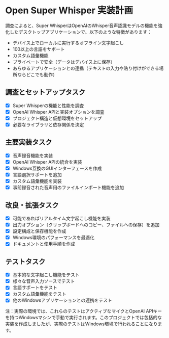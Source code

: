 # Open Super Whisper 実装計画

調査によると、Super WhisperはOpenAIのWhisper音声認識モデルの機能を強化したデスクトップアプリケーションで、以下のような特徴があります：
- デバイス上でローカルに実行するオフライン文字起こし
- 100以上の言語をサポート
- カスタム語彙機能
- プライベートで安全（データはデバイス上に保存）
- あらゆるアプリケーションとの連携（テキストの入力や貼り付けができる場所ならどこでも動作）

## 調査とセットアップタスク
- [x] Super Whisperの機能と性能を調査
- [x] OpenAI Whisper APIと実装オプションを調査
- [x] プロジェクト構造と仮想環境をセットアップ
- [x] 必要なライブラリと依存関係を決定

## 主要実装タスク
- [x] 音声録音機能を実装
- [x] OpenAI Whisper APIの統合を実装
- [x] Windows互換のGUIインターフェースを作成
- [x] 言語選択サポートを追加
- [x] カスタム語彙機能を実装
- [x] 事前録音された音声用のファイルインポート機能を追加

## 改良・拡張タスク
- [x] 可能であればリアルタイム文字起こし機能を実装
- [x] 出力オプション（クリップボードへのコピー、ファイルへの保存）を追加
- [x] 設定構成と保存機能を作成
- [x] Windows環境のパフォーマンスを最適化
- [x] ドキュメントと使用手順を作成

## テストタスク
- [x] 基本的な文字起こし機能をテスト
- [x] 様々な音声入力ソースでテスト
- [x] 言語サポートをテスト
- [x] カスタム語彙機能をテスト
- [x] 他のWindowsアプリケーションとの連携をテスト

注：実際の環境では、これらのテストはアクティブなマイクとOpenAI APIキーを持つWindowsマシンで手動で実行されます。このプロジェクトでは包括的な実装を作成しましたが、実際のテストはWindows環境で行われることになります。
